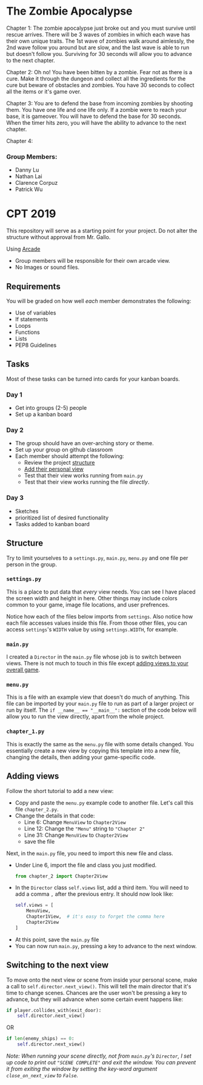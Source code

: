 # The Zombie Apocalypse
Chapter 1: The zombie apocalypse just broke out and you must survive until rescue arrives. There will be 3 waves of zombies in which each wave has their own unique traits. The 1st wave of zombies walk around aimlessly, the 2nd wave follow you around but are slow, and the last wave is able to run but doesn't follow you. Surviving for 30 seconds will allow you to advance to the next chapter.

Chapter 2: Oh no! You have been bitten by a zombie. Fear not as there is a cure. Make it through the dungeon and collect all the ingredients for the cure but beware of obstacles and zombies. You have 30 seconds to collect all the items or it's game over.

Chapter 3: You are to defend the base from incoming zombies by shooting them. You have one life and one life only. If a zombie were to reach your base, it is gameover. You will have to defend the base for 30 seconds. When the timer hits zero, you will have the ability to advance to the next chapter.

Chapter 4: 

### Group Members:
- Danny Lu
- Nathan Lai
- Clarence Corpuz
- Patrick Wu


# CPT 2019
This repository will serve as a starting point for your project. Do not alter the structure without approval from Mr. Gallo.

Using [Arcade](https://arcade.academy)
- Group members will be responsible for their own arcade view.
- No Images or sound files.

## Requirements
You will be graded on how well *each* member demonstrates the following:
- Use of variables
- If statements
- Loops
- Functions
- Lists
- PEP8 Guidelines

## Tasks
Most of these tasks can be turned into cards for your kanban boards.

### Day 1
- Get into groups (2-5) people
- Set up a kanban board

### Day 2
- The group should have an over-arching story or theme.
- Set up your group on github classroom
- Each member should attempt the following:
    - Review the project [structure](#structure)
    - [Add their personal view](#adding-views)
    - Test that their view works running from `main.py`
    - Test that their view works running the file *directly*.

### Day 3
- Sketches
- prioritized list of desired functionality
- Tasks added to kanban board


## Structure
Try to limit yourselves to a `settings.py`, `main.py`, `menu.py` and one file per person in the group.

### `settings.py`
This is a place to put data that *every* view needs. You can see I have placed the screen width and height in here. Other things may include colors common to your game, image file locations, and user prefrences.

Notice how each of the files below imports from `settings`. Also notice how each file accesses values inside this file. From those other files, you can access `settings`'s `WIDTH` value by using `settings.WIDTH`, for example.

### `main.py`
I created a `Director` in the `main.py` file whose job is to switch between views. There is not much to touch in this file except [adding views to your overall game](#adding-views).

### `menu.py`
This is a file with an example view that doesn't do much of anything. This file can be imported by your `main.py` file to run as part of a larger project or run by itself. The `if __name__ == "__main__":` section of the code below will allow you to run the view directly, apart from the whole project.

### `chapter_1.py`
This is exactly the same as the `menu.py` file with some details changed. You essentially create a new view by copying this template into a new file, changing the details, then adding your game-specific code.


## Adding views
Follow the short tutorial to add a new view:
- Copy and paste the `menu.py` example code to another file. Let's call this file `chapter_2.py`.
- Change the details in that code:
    - Line 6: Change `MenuView` to `Chapter2View`
    - Line 12: Change the `"Menu"` string to `"Chapter 2"`
    - Line 31: Change `MenuView` to `Chapter2View`
    - save the file

Next, in the `main.py` file, you need to import this new file and class.

- Under Line 6, import the file and class you just modified.
    ```python
    from chapter_2 import Chapter2View
    ```
- In the `Director` class `self.views` list, add a third item.
You will need to add a comma `,` after the previous entry. It should now look like:
    ```python
    self.views = [
        MenuView,
        Chapter1View,  # it's easy to forget the comma here
        Chapter2View
    ]
    ```
- At this point, save the `main.py` file
- You can now run `main.py`, pressing a key to advance to the next window.

## Switching to the next view
To move onto the next view or scene from inside your personal scene, make a call to `self.director.next_view()`. This will tell the main director that it's time to change scenes. Chances are the user won't be pressing a key to advance, but they will advance when some certain event happens like:

```python
if player.collides_with(exit_door):
    self.director.next_view()
```

OR
```python
if len(enemy_ships) == 0:
    self.director.next_view()
```

*Note: When running your scene directly, not from `main.py`'s `Director`, I set up code to print out `"SCENE COMPLETE"` and exit
the window. You can prevent it from exiting the window by setting the key-word argument `close_on_next_view` to `False`.*
